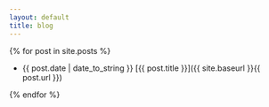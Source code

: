 ```yaml
---
layout: default
title: blog
---
```


{% for post in site.posts %}
  * {{ post.date | date_to_string }} [{{ post.title }}]({{ site.baseurl }}{{ post.url }})
  
{% endfor %}
